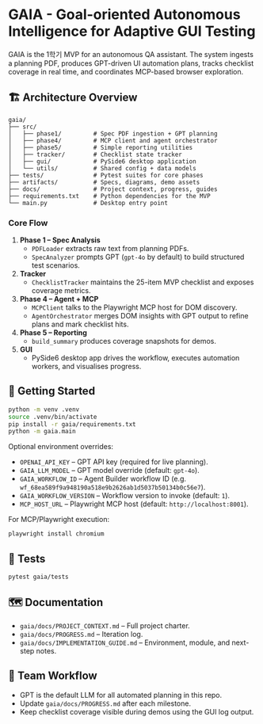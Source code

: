 # GAIA - Goal-oriented Autonomous Intelligence for Adaptive GUI Testing

GAIA is the 1학기 MVP for an autonomous QA assistant. The system ingests a planning PDF, produces GPT-driven UI automation plans, tracks checklist coverage in real time, and coordinates MCP-based browser exploration.

## 🏗️ Architecture Overview

```
gaia/
├── src/
│   ├── phase1/         # Spec PDF ingestion + GPT planning
│   ├── phase4/         # MCP client and agent orchestrator
│   ├── phase5/         # Simple reporting utilities
│   ├── tracker/        # Checklist state tracker
│   ├── gui/            # PySide6 desktop application
│   └── utils/          # Shared config + data models
├── tests/              # Pytest suites for core phases
├── artifacts/          # Specs, diagrams, demo assets
├── docs/               # Project context, progress, guides
├── requirements.txt    # Python dependencies for the MVP
└── main.py             # Desktop entry point
```

### Core Flow

1. **Phase 1 – Spec Analysis**
   - `PDFLoader` extracts raw text from planning PDFs.
   - `SpecAnalyzer` prompts GPT (`gpt-4o` by default) to build structured test scenarios.
2. **Tracker**
   - `ChecklistTracker` maintains the 25-item MVP checklist and exposes coverage metrics.
3. **Phase 4 – Agent + MCP**
   - `MCPClient` talks to the Playwright MCP host for DOM discovery.
   - `AgentOrchestrator` merges DOM insights with GPT output to refine plans and mark checklist hits.
4. **Phase 5 – Reporting**
   - `build_summary` produces coverage snapshots for demos.
5. **GUI**
   - PySide6 desktop app drives the workflow, executes automation workers, and visualises progress.

## 🚀 Getting Started

```bash
python -m venv .venv
source .venv/bin/activate
pip install -r gaia/requirements.txt
python -m gaia.main
```

Optional environment overrides:

- `OPENAI_API_KEY` – GPT API key (required for live planning).
- `GAIA_LLM_MODEL` – GPT model override (default: `gpt-4o`).
- `GAIA_WORKFLOW_ID` – Agent Builder workflow ID (e.g. `wf_68ea589f9a948190a518e9b2626ab1d5037b50134b0c56e7`).
- `GAIA_WORKFLOW_VERSION` – Workflow version to invoke (default: `1`).
- `MCP_HOST_URL` – Playwright MCP host (default: `http://localhost:8001`).

For MCP/Playwright execution:

```bash
playwright install chromium
```

## 🧪 Tests

```bash
pytest gaia/tests
```

## 🗺️ Documentation

- `gaia/docs/PROJECT_CONTEXT.md` – Full project charter.
- `gaia/docs/PROGRESS.md` – Iteration log.
- `gaia/docs/IMPLEMENTATION_GUIDE.md` – Environment, module, and next-step notes.

## 🤝 Team Workflow

- GPT is the default LLM for all automated planning in this repo.
- Update `gaia/docs/PROGRESS.md` after each milestone.
- Keep checklist coverage visible during demos using the GUI log output.
